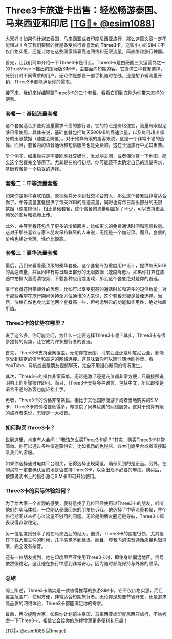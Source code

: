 # Three3卡旅遊卡出售：轻松畅游泰国、马来西亚和印尼 [[TG💪+ @esim1088](https://t.me/s/esim1088)]

大家好！如果你计划去泰国、马来西亚或者印度尼西亚旅行，那么这篇文章一定不能错过！今天我们要聊的就是备受旅行者喜爱的 **Three3卡**。这张小小的SIM卡不仅价格实惠，还能让你在这些国家畅享高速网络和无限流量，简直堪称旅行神器。

首先，让我们简单介绍一下Three3卡是什么。Three3卡是由泰国三大运营商之一的TrueMove H推出的国际版SIM卡，主要面向短期游客。它提供三种套餐选择，分别针对不同需求的用户。无论你是想要一部手机随时在线，还是想节省流量开销，Three3卡都能满足你的需求。

接下来，我们来详细聊聊Three3卡的三个套餐，看看它们到底能为你带来怎样的便利。

### 套餐一：基础流量套餐

这个套餐适合那些对流量需求不高的旅行者。它的特点是价格便宜，流量有限但足够日常使用。具体来说，基础套餐包括每天500MB的高速流量，以及每日超出部分的无限数据（速度会降低）。对于预算有限的游客来说，这是一个非常不错的选择。而且，套餐内的语音通话和短信服务也是免费的，这在长途旅行中尤其重要。

举个例子，如果你只是需要刷刷社交媒体、发发朋友圈，或者偶尔查一下地图，那么这个套餐完全够用了。尤其是在旅行初期，你可能还不太确定自己的流量需求，基础套餐是一个稳妥的选择。

### 套餐二：中等流量套餐

如果你是那种喜欢拍照、录视频并分享到社交平台的人，那么这个套餐就非常适合你了。中等流量套餐提供了每天2GB的高速流量，同时也有每日超出部分的无限数据（速度降低）。相比基础套餐，这个套餐的流量明显多了不少，可以支持更高频次的图片和视频上传。

此外，中等套餐还包含了更多的增值服务，比如更长的免费通话时间和短信数量。这对于那些喜欢与家人朋友保持联系的人来说，无疑是一个加分项。而且，套餐的价格也相对合理，性价比很高。

### 套餐三：豪华流量套餐

最后，我们来看看最顶级的豪华套餐。这个套餐专为重度用户设计，提供每天5GB的高速流量，并且同样有每日超出部分的无限数据（速度降低）。如果你打算在旅途中拍摄大量高清视频、下载各种应用或游戏，那么这个套餐绝对是你的首选。

豪华套餐还附带额外的优惠，比如可以享受更高的通话时长和更多的短信数量。对于那些希望在旅行期间保持全方位通讯的人来说，这个套餐无疑是最佳选择。当然，价格自然也会比其他两个套餐高一些，但考虑到它的功能和实用性，绝对物超所值。

### Three3卡的优势在哪里？

说了这么多，你可能会问，为什么一定要选择Three3卡呢？其实，Three3卡有很多独特的优势，让它成为许多旅行者的首选。

首先，Three3卡支持全网覆盖，无论你在泰国、马来西亚还是印度尼西亚，都能享受到稳定的信号和高速的网络连接。这意味着你可以随时随地刷抖音、看YouTube、导航或者跟朋友视频聊天，完全不用担心断网的情况发生。

其次，Three3卡的操作非常简单。无论是激活还是充值都非常方便，只需按照说明书上的步骤操作即可。而且，Three3卡支持多种语言，包括中文，所以即使是语言不通的游客也能轻松上手。

再者，Three3卡的价格非常亲民。相比于其他国际漫游卡或者当地购买的SIM卡，Three3卡的价格要低得多，却提供了同样优质的网络服务。这对于预算有限的旅行者来说，无疑是一大福音。

### 如何购买Three3卡？

说到这里，肯定有人会问：“我该怎么买Three3卡呢？”其实，购买Three3卡非常简单。你可以通过多种渠道获得它，比如机场的免税店、各大电商平台或者直接联系我们的客服。

如果你选择通过电商平台购买，记得选择正规渠道，确保买到的是正品。另外，在购买前一定要确认目的地是否支持Three3卡，以免出现不必要的麻烦。购买后，按照说明书上的指引激活SIM卡即可开始使用。

### Three3卡的实际体验如何？

为了给大家一个直观的感受，我特意找了几位已经使用过Three3卡的朋友，听听他们的实际体验。一位刚从泰国回来的朋友告诉我，他选择了中等流量套餐，整个旅行期间从未担心过流量不够用的问题。无论是刷朋友圈还是导航，Three3卡都表现得非常稳定。

另一位朋友则分享了他在马来西亚的经历。他说，Three3卡的速度很快，尤其是在下载大型文件的时候，几乎感觉不到延迟。而且，套餐内的语音通话质量也很清晰，完全没有杂音。

还有一位朋友提到，他在印度尼西亚使用Three3卡时，即使身处偏远地区，信号依然很稳定。这让他在旅行中感到非常安心，因为随时都能保持与外界的联系。

### 总结

综上所述，Three3卡确实是一款值得推荐的旅游SIM卡。它不仅价格实惠，而且覆盖范围广、使用方便，非常适合短期旅行者。无论你是想要节省开支，还是追求高品质的网络体验，Three3卡都能满足你的需求。

最后，再次提醒大家，如果你计划前往泰国、马来西亚或印度尼西亚旅行，不妨考虑一下Three3卡。相信它会给你的旅程增添更多便利和乐趣！

[[TG💪+ @esim1088](https://t.me/s/esim1088) ![Image](https://i.postimg.cc/4NQfJmqS/Snipaste-2025-05-13-00-14-12.png)]